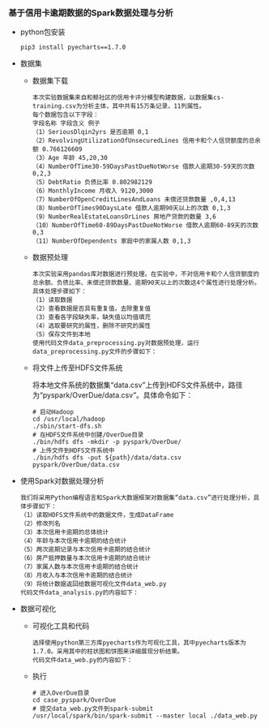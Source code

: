 ### 基于信用卡逾期数据的Spark数据处理与分析

- python包安装

    ```
    pip3 install pyecharts==1.7.0
    ```

- 数据集
    
    - 数据集下载
        
        ```
        本次实验数据集来自和鲸社区的信用卡评分模型构建数据，以数据集cs-training.csv为分析主体，其中共有15万条记录，11列属性。
        每个数据包含以下字段：
        字段名称 字段含义 例子
        （1）SeriousDlqin2yrs 是否逾期 0,1
        （2）RevolvingUtilizationOfUnsecuredLines 信用卡和个人信贷额度的总余额 0.766126609
        （3）Age 年龄 45,20,30
        （4）NumberOfTime30-59DaysPastDueNotWorse 借款人逾期30-59天的次数 0,2,3
        （5）DebtRatio 负债比率 0.802982129
        （6）MonthlyIncome 月收入 9120,3000
        （7）NumberOfOpenCreditLinesAndLoans 未偿还贷款数量 ,0,4,13
        （8）NumberOfTimes90DaysLate 借款人逾期90天以上的次数 0,1,3
        （9）NumberRealEstateLoansOrLines 房地产贷款的数量 3,6
        （10）NumberOfTime60-89DaysPastDueNotWorse 借款人逾期60-89天的次数 0,3
        （11）NumberOfDependents 家庭中的家属人数 0,1,3
        ```

    - 数据预处理

        ```
        本次实验采用pandas库对数据进行预处理。在实验中，不对信用卡和个人信贷额度的总余额、负债比率、未偿还贷款数量、逾期90天以上的次数这4个属性进行处理分析。
        具体处理步骤如下：
        （1）读取数据
        （2）查看数据是否具有重复值，去除重复值
        （3）查看各字段缺失率，缺失值以均值填充
        （4）选取要研究的属性，删除不研究的属性
        （5）保存文件到本地
        使用代码文件data_preprocessing.py对数据预处理，运行data_preprocessing.py文件的步骤如下：
        ```

    - 将文件上传至HDFS文件系统

        将本地文件系统的数据集“data.csv”上传到HDFS文件系统中，路径为“pyspark/OverDue/data.csv”。具体命令如下：
        ```
        # 启动Hadoop
        cd /usr/local/hadoop
        ./sbin/start-dfs.sh
        # 在HDFS文件系统中创建/OverDue目录
        ./bin/hdfs dfs -mkdir -p pyspark/OverDue/
        # 上传文件到HDFS文件系统中
        ./bin/hdfs dfs -put ${path}/data/data.csv pyspark/OverDue/data.csv
        ```

- 使用Spark对数据处理分析

    ```
    我们将采用Python编程语言和Spark大数据框架对数据集“data.csv”进行处理分析，具体步骤如下：
    （1）读取HDFS文件系统中的数据文件，生成DataFrame
    （2）修改列名
    （3）本次信用卡逾期的总体统计
    （4）年龄与本次信用卡逾期的结合统计
    （5）两次逾期记录与本次信用卡逾期的结合统计
    （6）房产抵押数量与本次信用卡逾期的结合统计
    （7）家属人数与本次信用卡逾期的结合统计
    （8）月收入与本次信用卡逾期的结合统计
    （9）将统计数据返回给数据可视化文件data_web.py
    代码文件data_analysis.py的内容如下：
    ```

- 数据可视化
    - 可视化工具和代码

        ```
        选择使用python第三方库pyecharts作为可视化工具，其中pyecharts版本为1.7.0。采用其中的柱状图和饼图来详细展现分析结果。
        代码文件data_web.py的内容如下：
        ```
    - 执行

        ```
        # 进入OverDue目录
        cd case_pyspark/OverDue
        # 提交data_web.py文件到spark-submit
        /usr/local/spark/bin/spark-submit --master local ./data_web.py
        ```
